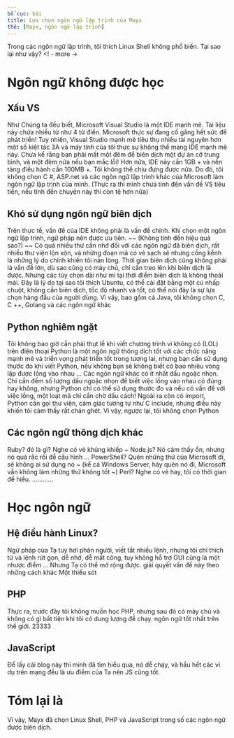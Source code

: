 ```yaml
---
bố cục: bài
title: Lựa chọn ngôn ngữ lập trình của Mayx
thẻ: [Mayx, ngôn ngữ lập trình]
---
```


Trong các ngôn ngữ lập trình, tôi thích Linux Shell không phổ biến. Tại sao lại như vậy? <! - more ->

# Ngôn ngữ không được học
## Xấu VS
Như Chúng ta đều biết, Microsoft Visual Studio là một IDE mạnh mẽ. Tài liệu này chứa nhiều từ như 4 từ điển. Microsoft thực sự đang cố gắng hết sức để phát triển!
Tuy nhiên, Visual Studio mạnh mẽ tiêu thụ nhiều tài nguyên hơn một số kiệt tác 3A và máy tính của tôi thực sự không thể mang IDE mạnh mẽ này.
Chưa kể rằng bạn phải mất một đêm để biên dịch một dự án cỡ trung bình, và một đêm nữa nếu bạn mắc lỗi!
Hơn nữa, IDE này cần 1GB + và nền tảng điều hành cần 100MB +. Tôi không thể chịu đựng được nữa.
Do đó, tôi không chọn C #, ASP.net và các ngôn ngữ lập trình khác của Microsoft làm ngôn ngữ lập trình của mình.
(Thực ra thì mình chưa tính đến vấn đề VS tiêu tiền, nếu tính đến chuyện này thì còn tệ hơn nữa)

## Khó sử dụng ngôn ngữ biên dịch
Trên thực tế, vấn đề của IDE không phải là vấn đề chính. Khi chọn một ngôn ngữ lập trình, ngữ pháp nên được ưu tiên. ~~ (Không tính đến hiệu quả sao?) ~~
Có quá nhiều thứ cần nhớ đối với các ngôn ngữ đã biên dịch, rất nhiều thư viện lộn xộn, và những đoạn mã có vẻ sạch sẽ nhưng cồng kềnh là những lý do chính khiến tôi nản lòng.
Thời gian biên dịch cũng không phải là vấn đề lớn, dù sao cũng có máy chủ, chỉ cần treo lên khi biên dịch là được.
Nhưng các tùy chọn dài như mì tại thời điểm biên dịch là không thoải mái.
Đây là lý do tại sao tôi thích Ubuntu, có thể cài đặt bằng một cú nhấp chuột, không cần biên dịch, tốc độ nhanh và tốt, có thể nói đây là sự lựa chọn hàng đầu của người dùng.
Vì vậy, bao gồm cả Java, tôi không chọn C, C ++, Golang và các ngôn ngữ khác

## Python nghiêm ngặt
Tôi không bao giờ cần phải thụt lề khi viết chương trình vì không có (LOL) trên điện thoại
Python là một ngôn ngữ thông dịch tốt với các chức năng mạnh mẽ và triển vọng phát triển tốt trong tương lai, nhưng bạn cần sử dụng thước đo khi viết Python, nếu không bạn sẽ không biết có bao nhiêu vòng lặp được lồng vào nhau ...
Các ngôn ngữ khác có ít nhất dấu ngoặc nhọn. Chỉ cần đếm số lượng dấu ngoặc nhọn để biết việc lồng vào nhau có đúng hay không, nhưng Python chỉ có thể sử dụng thước đo và nếu có vấn đề với việc lồng, một loạt mã chỉ cần chờ dấu cách!
Ngoài ra còn có import, Python cần gọi thư viện, cảm giác tương tự như C include, nhưng điều này khiến tôi cảm thấy rất chán ghét.
Vì vậy, ngược lại, tôi không chọn Python

## Các ngôn ngữ thông dịch khác
Ruby? đó là gì? Nghe có vẻ khủng khiếp ~
Node.js? Nó cảm thấy ổn, nhưng nó quá rắc rối để cấu hình ...
PowerShell? Quên những thứ của Microsoft đi, sẽ không ai sử dụng nó ~ (kể cả Windows Server, hãy quên nó đi, Microsoft vẫn không làm những thứ không tốt ~)
Perl? Nghe có vẻ hay, tôi có thời gian để hiểu.
…………

# Học ngôn ngữ
## Hệ điều hành Linux?
Ngữ pháp của Tạ tuy hơi phản người, viết tắt nhiều lệnh, nhưng tôi chỉ thích từ và lệnh rút gọn, dễ nhớ, dễ mất công, tuy không hỗ trợ GUI cũng là một nhược điểm ... Nhưng Tạ có thể mở rộng được. giải quyết vấn đề này theo những cách khác Một thiếu sót

## PHP
Thực ra, trước đây tôi không muốn học PHP, nhưng sau đó có máy chủ và không có gì bất tiện khi tôi có dung lượng để chạy. ngôn ngữ tốt nhất trên thế giới. 23333

## JavaScript
Để lấy cái blog này thì mình đã tìm hiểu qua, nó dễ chạy, và hầu hết các ví dụ trên mạng đều là ưu điểm của Ta nên JS cũng tốt.

# Tóm lại là
Vì vậy, Mayx đã chọn Linux Shell, PHP và JavaScript trong số các ngôn ngữ được biên dịch.
